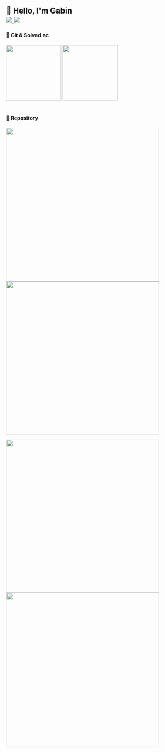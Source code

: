 <h2> 🙌 Hello, I'm Gabin 
<div align="left">
  <a align="left" href="https://www.linkedin.com/in/%EA%B0%80%EB%B9%88-%EC%B5%9C-39b3a12b2?utm_source=share&utm_campaign=share_via&utm_content=profile&utm_medium=ios_app"> 
    <img src="https://img.shields.io/badge/Gabin-blue?style=badge&logo=LinkedIn&logoColor=white"/> 
  </a> 
  <a align="left" href="https://coding-meongdo.tistory.com"> 
    <img src="https://img.shields.io/badge/coding_meongdo-black?style=badge&logo=Tistory&logoColor=white"/> </a> 
  </a>
</div>
</h2>

<div align="left">
  <h4> 🔎 Git & Solved.ac </h4>
  <a>
    <img height=150 src="https://github-profile-summary-cards.vercel.app/api/cards/profile-details?username=gabean13&theme=github"/>
  </a>
  <a href="https://solved.ac/gazette9"> 
    <img height=150 src="http://mazassumnida.wtf/api/v2/generate_badge?boj=gazette9">
  </a>
</div>

<br> 

<div align="left">
  <h4> 🔎 Repository </h4>
  <p>
  <a href="https://github.com/Capstone-4Potato/Backend-server">
    <img width=416 src="https://github-readme-stats.vercel.app/api/pin/?username=Capstone-4Potato&repo=Backend-server&theme=github"/>
  </a>

  <a href="https://github.com/gabean13/My-Storage">
    <img width=416 src="https://github-readme-stats.vercel.app/api/pin/?username=gabean13&repo=My-Storage&theme=github"/>
  </a>
  </p>

  <p>
  <a href="https://github.com/sejong-class-registration/Client">
    <img width=416 src="https://github-readme-stats.vercel.app/api/pin/?username=sejong-class-registration&repo=Client&theme=github"/>
  </a>

  <a href="https://github.com/gabean13/Algorithm_study">
    <img width=416 src="https://github-readme-stats.vercel.app/api/pin/?username=gabean13&repo=Algorithm_study&theme=github"/>
  </a>
  </p>
</div>

<br>

